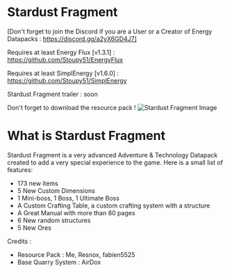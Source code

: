 # Stardust Fragment
[​Don't forget to join the Discord if you are a User or a Creator of Energy Datapacks : https://discord.gg/a2yX6GD4J7]

Requires at least Energy Flux [v1.3.1] : https://github.com/Stoupy51/EnergyFlux

Requires at least SimplEnergy [v1.6.0] : https://github.com/Stoupy51/SimplEnergy

Stardust Fragment trailer : soon

Don't forget to download the resource pack !
![Stardust Fragment Image](https://cdn.discordapp.com/attachments/547163400900444163/911990045366419466/StardustFragment.jpg)

# What is Stardust Fragment
Stardust Fragment is a very advanced Adventure & Technology Datapack created to add a very special experience to the game.
Here is a small list of features:
- 173 new items
- 5 New Custom Dimensions
- 1 Mini-boss, 1 Boss, 1 Ultimate Boss
- A Custom Crafting Table, a custom crafting system with a structure
- A Great Manual with more than 80 pages
- 6 New random structures
- 5 New Ores


Credits :
- Resource Pack : Me, Resnox, fabien5525
- Base Quarry System : AirDox
